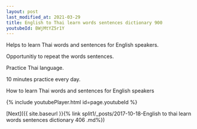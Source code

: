 ```yaml
---
layout: post
last_modified_at: 2021-03-29
title: English to Thai learn words sentences dictionary 900 
youtubeId: BWjMtYZ5r1Y
---
```

 
 
Helps to learn Thai words and sentences for English speakers.

Opportunitiy to repeat the words sentences. 

Practice Thai language. 
 
10 minutes practice every day. 
 
How to learn Thai words and sentences for English speakers 
 
{% include youtubePlayer.html id=page.youtubeId %}
 
 
[Next]({{ site.baseurl }}{% link  split1/_posts/2017-10-18-English to thai learn words sentences dictionary 406 .md%})
 

